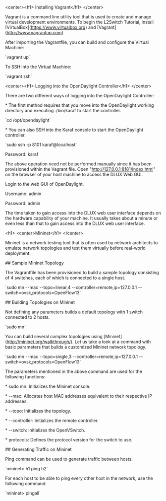 &lt;center&gt;&lt;h1&gt; Installing Vagrant&lt;/h1&gt; &lt;/center&gt;

Vagrant is a command line utility tool that is used to create and manage
virtual development environments. To begin the L2Switch Tutorial,
install \[VirtualBox\](https://www.virtualbox.org) and
\[Vagrant\](http://www.vagrantup.com).

After importing the Vagrantfile, you can build and configure the Virtual
Machine:

\`vagrant up\`

To SSH into the Virtual Machine:

\`vagrant ssh\`

&lt;center&gt;&lt;h1&gt; Logging into the OpenDaylight
Controller&lt;/h1&gt; &lt;/center&gt;

There are two different ways of logging into the OpenDaylight
Controller:

\* The first method requires that you move into the OpenDaylight working
directory and executing ./bin/karaf to start the controller.

\`cd /opt/opendaylight\`

\* You can also SSH into the Karaf console to start the OpenDaylight
controller.

\`sudo ssh -p 8101 karaf@localhost\`

Password: karaf

The above operation need not be performed manually since it has been
provisioned within the Vagrant file. Open
"http://127.0.0.1:8181/index.html" on the browser of your host machine
to access the DLUX Web GUI.

Login to the web GUI of OpenDaylight.

Username: admin

Password: admin

The time taken to gain access into the DLUX web user interface depends
on the hardware capability of your machine. It usually takes about a
minute or even less than that to gain access into the DLUX web user
interface.

&lt;h1&gt; &lt;center&gt;Mininet&lt;/h1&gt; &lt;/center&gt;

Mininet is a network testing tool that is often used by network
architects to emulate network topologies and test them virtually before
real-world deployment.

\#\# Sample Mininet Topology

The Vagrantfile has been provisioned to build a sample topology
consisting of 4 switches, each of which is connected to a single host.

\`sudo mn --mac --topo=linear,4 --controller=remote,ip=127.0.0.1
--switch=ovsk,protocols=OpenFlow13\`

\#\# Building Topologies on Mininet

Not defining any parameters builds a default topology with 1 switch
connected to 2 hosts.

\`sudo mn\`

You can build several complex topologies using
\[Mininet\](http://mininet.org/walkthrough/). Let us take a look at a
command with basic parameters that builds a customized Mininet network
topology.

\`sudo mn --mac --topo=single,3 --controller=remote,ip=127.0.0.1
--switch=ovsk,protocols=OpenFlow13\`

The parameters mentioned in the above command are used for the following
functions:

\* sudo mn: Initializes the Mininet console.

\* --mac: Allocates host MAC addresses equivalent to their respective IP
addresses.

\* --topo: Initializes the topology.

\* --controller: Initializes the remote controller.

\* --switch: Initializes the OpenVSwitch.

\* protocols: Defines the protocol version for the switch to use.

\#\# Generating Traffic on Mininet

Ping command can be used to generate traffic between hosts.

\`mininet&gt; h1 ping h2\`

For each host to be able to ping every other host in the network, use
the following command:

\`mininet&gt; pingall\`
